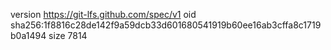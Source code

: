 version https://git-lfs.github.com/spec/v1
oid sha256:1f8816c28de142f9a59dcb33d601680541919b60ee16ab3cffa8c1719b0a1494
size 7814
